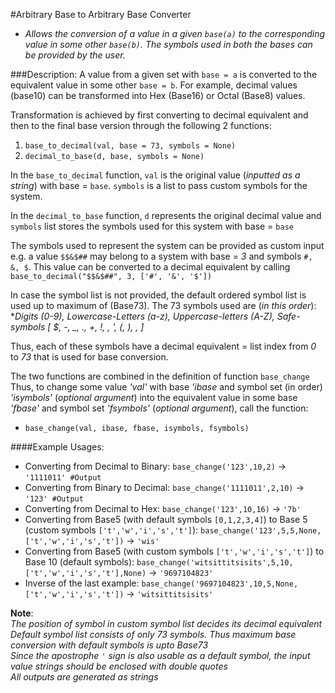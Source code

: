 #Arbitrary Base to Arbitrary Base Converter

* *Allows the conversion of a value in a given `base(a)`
to the corresponding value in some other `base(b)`. The symbols used
in both the bases can be provided by the user.* 

###Description:
A value from a given set with `base = a` is converted to the 
equivalent value in some other `base = b`. For example, decimal values 
(base10) can be transformed into Hex (Base16) or Octal (Base8) values.

Transformation is achieved by first converting to 
decimal equivalent and then to the final base version 
through the following 2 functions:
1. `base_to_decimal(val, base = 73, symbols = None)`
2. `decimal_to_base(d, base, symbols = None)`

In the `base_to_decimal` function, `val` is the original value (*inputted as a string*)
with base = `base`. `symbols` is a list to pass custom symbols for the system.

In the `decimal_to_base` function, `d` represents the original decimal value and `symbols` list stores the symbols used for this system with base = `base`

The symbols used to represent the system can be provided as custom input e.g. a value `$$&$##` may belong to a system with base = *3* and symbols `#, &, $`.
This value can be converted to a decimal equivalent by calling `base_to_decimal("$$&$##", 3, ['#', '&', '$'])`

In case the symbol list is not provided, the default ordered symbol list is used up to maximum of
(Base73). The 73 symbols used are (*in this order*):
***Digits* (0-9), *Lowercase-Letters* (a-z), *Uppercase-letters* (A-Z), *Safe-symbols* [ $, -, _, ., +, !, *, ', (, ), , ]** 

Thus, each of these symbols have a decimal equivalent = list index from *0* to *73* that is used for base conversion.

The two functions are combined in the definition of function `base_change`
Thus, to change some value *'val'* with base *'ibase* and symbol set (in order) *'isymbols'* (*optional argument*) into the equivalent
value in some base *'fbase'* and symbol set *'fsymbols'* (*optional argument*), call the function:
- `base_change(val, ibase, fbase, isymbols, fsymbols)` 

####Example Usages:
- Converting from Decimal to Binary: `base_change('123',10,2)` -> `'1111011' #Output`
- Converting from Binary to Decimal:  `base_change('1111011',2,10)` -> `'123' #Output`
- Converting from Decimal to Hex: `base_change('123',10,16)` -> `'7b'`
- Converting from Base5 (with default symbols `[0,1,2,3,4]`) to Base 5 (custom symbols `['t','w','i','s','t']`): `base_change('123',5,5,None,['t','w','i','s','t'])` -> `'wis'`
- Converting from Base5 (with custom symbols `['t','w','i','s','t']`) to Base 10 (default symbols): `base_change('witsittitsisits',5,10,['t','w','i','s','t'],None)` -> `'9697104823'`
- Inverse of the last example: `base_change('9697104823',10,5,None,['t','w','i','s','t'])` -> `'witsittitsisits'`

**Note**:
<br>*The position of symbol in custom symbol list decides its decimal equivalent*
<br>*Default symbol list consists of only 73 symbols. Thus maximum base conversion with default symbols is upto Base73*
<br>*Since the apostrophe `'` sign is also usable as a default symbol, the input value strings should be enclosed with double quotes*
<br>*All outputs are generated as strings*
